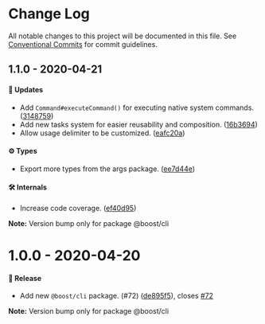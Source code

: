 # Change Log

All notable changes to this project will be documented in this file.
See [Conventional Commits](https://conventionalcommits.org) for commit guidelines.

## 1.1.0 - 2020-04-21

#### 🚀 Updates

- Add `Command#executeCommand()` for executing native system commands. ([3148759](https://github.com/milesj/boost/commit/3148759))
- Add new tasks system for easier reusability and composition. ([16b3694](https://github.com/milesj/boost/commit/16b3694))
- Allow usage delimiter to be customized. ([eafc20a](https://github.com/milesj/boost/commit/eafc20a))

#### ⚙️ Types

- Export more types from the args package. ([ee7d44e](https://github.com/milesj/boost/commit/ee7d44e))

#### 🛠 Internals

- Increase code coverage. ([ef40d95](https://github.com/milesj/boost/commit/ef40d95))

**Note:** Version bump only for package @boost/cli





# 1.0.0 - 2020-04-20

#### 🎉 Release

- Add new `@boost/cli` package. (#72) ([de895f5](https://github.com/milesj/boost/commit/de895f5)), closes [#72](https://github.com/milesj/boost/issues/72)

**Note:** Version bump only for package @boost/cli
